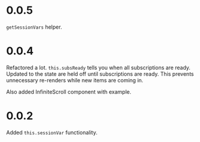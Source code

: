 # 0.0.5

`getSessionVars` helper.

# 0.0.4

Refactored a lot. `this.subsReady` tells you when all subscriptions are ready. Updated to the state are held off until subscriptions are ready. This prevents unnecessary re-renders while new items are coming in.

Also added InfiniteScroll component with example.


# 0.0.2

Added `this.sessionVar` functionality.